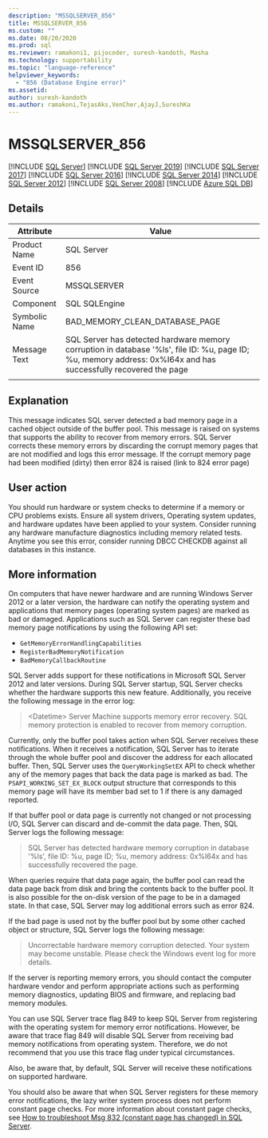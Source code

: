 ```yaml
---
description: "MSSQLSERVER_856"
title: MSSQLSERVER_856
ms.custom: ""
ms.date: 08/20/2020
ms.prod: sql
ms.reviewer: ramakoni1, pijocoder, suresh-kandoth, Masha
ms.technology: supportability
ms.topic: "language-reference"
helpviewer_keywords: 
  - "856 (Database Engine error)"
ms.assetid: 
author: suresh-kandoth
ms.author: ramakoni,TejasAks,VenCher,AjayJ,SureshKa
---
```

# MSSQLSERVER_856

 [!INCLUDE [SQL Server](../../includes/ssnoversion-md.md)]
 [!INCLUDE [SQL Server 2019](../../includes/sssqlv15-md.md)]
 [!INCLUDE [SQL Server 2017](../../includes/sssql17-md.md)]
 [!INCLUDE [SQL Server 2016](../../includes/sssql15-md.md)]
 [!INCLUDE [SQL Server 2014](../../includes/sssql14-md.md)]
 [!INCLUDE [SQL Server 2012](../../includes/sssql11-md.md)]
 [!INCLUDE [SQL Server 2008](../../includes/sskatmai-md.md)]
 [!INCLUDE [Azure SQL DB](../../includes/sssdsfull-md.md)]

## Details

|Attribute|Value|
|---|---|
|Product Name|SQL Server|
|Event ID|856|
|Event Source|MSSQLSERVER|
|Component|SQL SQLEngine|
|Symbolic Name|BAD_MEMORY_CLEAN_DATABASE_PAGE|
|Message Text|SQL Server has detected hardware memory corruption in database '%ls', file ID: %u, page ID; %u, memory address: 0x%I64x and has successfully recovered the page|
||

## Explanation

This message indicates SQL server detected a bad memory page in a cached object outside of the buffer pool. This message is raised on systems that supports the ability to recover from memory errors. SQL Server corrects these memory errors by discarding the corrupt memory pages that are not modified and logs this error message. If the corrupt memory page had been modified (dirty) then error 824 is raised (link to 824 error page)


## User action

You should run hardware or system checks to determine if a memory or CPU problems  exists. Ensure all system drivers, Operating system updates, and hardware updates have been applied to your system. Consider running any hardware manufacture diagnostics including memory related tests. Anytime you see this error, consider running DBCC CHECKDB against all databases in this instance.

## More information

On computers that have newer hardware and are running Windows Server 2012 or a later version, the hardware can notify the operating system and applications that memory pages (operating system pages) are marked as bad or damaged. Applications such as SQL Server can register these bad memory page notifications by using the following API set:

- `GetMemoryErrorHandlingCapabilities`
- `RegisterBadMemoryNotification`
- `BadMemoryCallbackRoutine`

SQL Server adds support for these notifications in Microsoft SQL Server 2012 and later versions. During SQL Server startup, SQL Server checks whether the hardware supports this new feature. Additionally, you receive the following message in the error log:

> \<Datetime> Server Machine supports memory error recovery. SQL memory protection is enabled to recover from memory corruption.

Currently, only the buffer pool takes action when SQL Server receives these notifications. When it receives a notification, SQL Server has to iterate through the whole buffer pool and discover the address for each allocated buffer. Then, SQL Server uses the `QueryWorkingSetEX` API to check whether any of the memory pages that back the data page is marked as bad. The `PSAPI_WORKING_SET_EX_BLOCK` output structure that corresponds to this memory page will have its member bad set to 1 if there is any damaged reported.

If that buffer pool or data page is currently not changed or not processing I/O, SQL Server can discard and de-commit the data page. Then, SQL Server logs the following message:

> SQL Server has detected hardware memory corruption in database '%ls', file ID: %u, page ID; %u, memory address: 0x%I64x and has successfully recovered the page.

When queries require that data page again, the buffer pool can read the data page back from disk and bring the contents back to the buffer pool. It is also possible for the on-disk version of the page to be in a damaged state. In that case, SQL Server may log additional errors such as error 824.

If the bad page is used not by the buffer pool but by some other cached object or structure, SQL Server logs the following message:

> Uncorrectable hardware memory corruption detected. Your system may become unstable. Please check the Windows event log for more details.

If the server is reporting memory errors, you should contact the computer hardware vendor and perform appropriate actions such as performing memory diagnostics, updating BIOS and firmware, and replacing bad memory modules.

You can use SQL Server trace flag 849 to keep SQL Server from registering with the operating system for memory error notifications. However, be aware that trace flag 849 will disable SQL Server from receiving bad memory notifications from operating system. Therefore, we do not recommend that you use this trace flag under typical circumstances.

Also, be aware that, by default, SQL Server will receive these notifications on supported hardware.

You should also be aware that when SQL Server registers for these memory error notifications, the lazy writer system process does not perform constant page checks. For more information about constant page checks, see [How to troubleshoot Msg 832 (constant page has changed) in SQL Server](https://support.microsoft.com/help/2015759).
